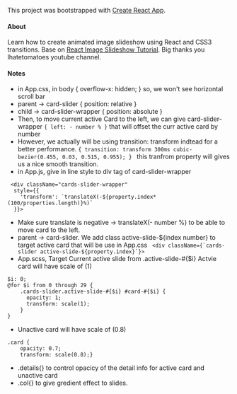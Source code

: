 This project was bootstrapped with [Create React App](https://github.com/facebookincubator/create-react-app).

#### About
Learn how to create animated image slideshow using React and CSS3 transitions. Base on [React Image Slideshow Tutorial](https://www.youtube.com/watch?v=3ax9TW2c2bY). Big thanks you Ihatetomatoes youtube channel. 

#### Notes
- in App.css, in body { overflow-x: hidden; } so, we won't see horizontal scroll bar
- parent -> card-slider { position: relative }
- child -> card-slider-wrapper { position: absolute }
- Then, to move current active Card to the left, we can give card-slider-wrapper 
```{ left: - number % }``` that will offset the curr active card by number
- However, we actually will be using transition: transform indtead for a better performance. 
```{ transition: transform 300ms cubic-bezier(0.455, 0.03, 0.515, 0.955); } ```
this tranfrom property will gives us a nice smooth transition.
- in App.js, give in line style to div tag of card-slider-wrapper
```
 <div className="cards-slider-wrapper" 
  style={{
    'transform': `translateX(-${property.index*(100/properties.length)}%)`
  }}>
```
- Make sure translate is negative -> translateX(- number %) to be able to move card to the left.
- parent -> card-slider. We add class active-slide-${index number} to target active card that will be use in App.css
``` <div className={`cards-slider active-slide-${property.index}`}>```
- App.scss, Target Current active slide
from .active-slide-#{$i} Actvie card will have scale of (1) 
```
$i: 0;
@for $i from 0 through 29 {
    .cards-slider.active-slide-#{$i} #card-#{$i} {
      opacity: 1;
      transform: scale(1);
    }
}
```
- Unactive card will have scale of (0.8)
```
.card {
    opacity: 0.7;
    transform: scale(0.8);}
```
- .details{} to control opacicy of the detail info for active card and unactive card
- .col{} to give gredient effect to slides.